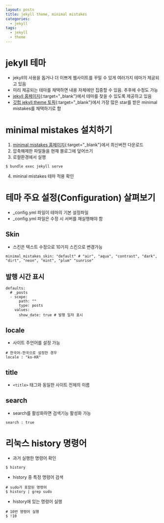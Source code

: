 ```yaml
---
layout: posts
title: jekyll theme, minimal mistakes
categories:
  - jekyll
tags:
  - jekyll
  - theme
---
```

# jekyll 테마
- jekyll의 사용을 돕거나 더 이쁘게 웹사이트를 꾸밀 수 있게 여러가지 테마가 제공되고 있음
- 미리 제공되는 테마를 채택하면 내용 자체에만 집중할 수 있음. 추후에 수정도 가능
- [jekyll 홈페이지](https://jekyllrb-ko.github.io/docs/themes/){:target="_blank"}에서 테마를 찾을 수 있도록 제공하고 있음
- [깃헙 jekyll theme 토픽](https://github.com/topics/jekyll-theme){:target="_blank"}에서 가장 많은 star를 받은 minimal mistakes를 채택하기로 함

# minimal mistakes 설치하기
1. [minimal mistakes 홈페이지](https://github.com/minimal-mistakes){:target="_blank"}에서 최신버전 다운로드
2. 압축해제한 파일들을 현재 블로그에 덮어쓰기
3. 로컬환경에서 실행
```
$ bundle exec jekyll serve
```
4. mininal mistakes 테마 적용 확인

# 테마 주요 설정(Configuration) 살펴보기
- _config.yml 파일이 테마의 기본 설정파일
- _config.yml 파일은 수정 시 서버를 재실행해야 함

## Skin
- 스킨은 텍스트 수정으로 10가지 스킨으로 변경가능
```
minimal_mistakes_skin: "default" # "air", "aqua", "contrast", "dark", "dirt", "neon", "mint", "plum" "sunrise"
```

## 발행 시간 표시
```
defaults:
  # _posts
  - scope:
      path: ""
      type: posts
    values:
      show_date: true # 발행 일자 표시
```

## locale
- 사이트 주언어를 설정 가능
```
# 한국어-한국으로 설정한 경우
locale : "ko-KR"
```

## title
- `<title>` 태그와 동일한 사이트 전체의 이름

## search
- search를 활성화하면 검색기능 활성화 가능
```
search : true
```

# 리눅스 history 명령어
- 과거 실행한 명령어 확인
```
$ history
```
- history 중 특정 명령어 검색
```
# sudo가 포함된 명령어
$ history | grep sudo
```
- history애 있는 명령어 실행
```
# 10번 명령어 실행
$ !10
```